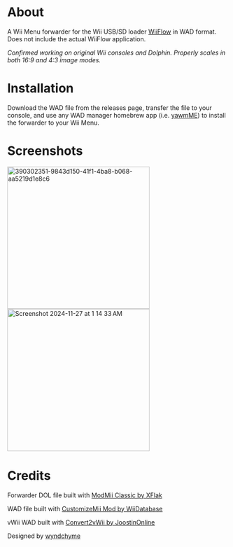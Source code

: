 # About
A Wii Menu forwarder for the Wii USB/SD loader [WiiFlow](https://github.com/Fledge68/WiiFlow_Lite) in WAD format. Does not include the actual WiiFlow application.

_Confirmed working on original Wii consoles and Dolphin. Properly scales in both 16:9 and 4:3 image modes._

# Installation
Download the WAD file from the releases page, transfer the file to your console, and use any WAD manager homebrew app (i.e. [yawmME](https://github.com/modmii/YAWM-ModMii-Edition)) to install the forwarder to your Wii Menu.

# Screenshots
<img width="325" alt="390302351-9843d150-41f1-4ba8-b068-aa5219d1e8c6" src="https://github.com/user-attachments/assets/12a5703f-2bc1-4a0d-8504-8a1bb9818feb">
<img width="325" alt="Screenshot 2024-11-27 at 1 14 33 AM" src="https://github.com/user-attachments/assets/536b5fec-ce63-4a7b-a189-f519d7050b10">

# Credits
Forwarder DOL file built with [ModMii Classic by XFlak](https://modmii.github.io/)

WAD file built with [CustomizeMii Mod by WiiDatabase](https://github.com/Brawl345/customizemii)

vWii WAD built with [Convert2vWii by JoostinOnline](https://gbatemp.net/download/convert2vwii.37159/)

Designed by [wyndchyme](https://github.com/wyndchyme)
